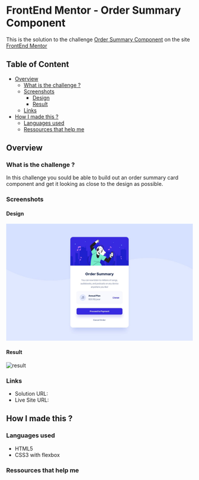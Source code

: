 # FrontEnd Mentor - Order Summary Component

This is the solution to the challenge [Order Summary Component](https://www.frontendmentor.io/challenges/order-summary-component-QlPmajDUj) on the site [FrontEnd Mentor](https://www.frontendmentor.io)

## Table of Content

- [Overview](#overview)
  - [What is the challenge ?](#what-is-the-challenge-?)
  - [Screenshots](#screenshots)
    - [Design](#design)
    - [Result](#result)
  - [Links](#links)
- [How I made this ?](#how-i-made-this-?)
  - [Languages used](#languages-used)
  - [Ressources that help me](#ressources-that-help-me)

## Overview

### What is the challenge ?

In this challenge you sould be able to build out an order summary card component and get it looking as close to the design as possible.

### Screenshots

#### Design

![design](./images/design.jpg)

#### Result

![result](./images/result-screenshot)

### Links

- Solution URL:
- Live Site URL:

## How I made this ?

### Languages used

- HTML5
- CSS3 with flexbox

### Ressources that help me


